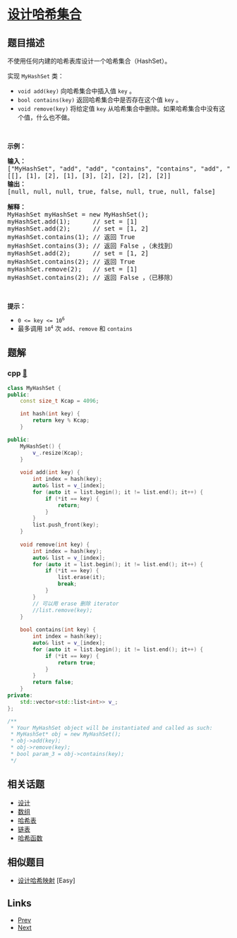 
# [设计哈希集合](https://leetcode-cn.com/problems/design-hashset)

## 题目描述

<p>不使用任何内建的哈希表库设计一个哈希集合（HashSet）。</p>

<p>实现 <code>MyHashSet</code> 类：</p>

<ul>
	<li><code>void add(key)</code> 向哈希集合中插入值 <code>key</code> 。</li>
	<li><code>bool contains(key)</code> 返回哈希集合中是否存在这个值 <code>key</code> 。</li>
	<li><code>void remove(key)</code> 将给定值 <code>key</code> 从哈希集合中删除。如果哈希集合中没有这个值，什么也不做。</li>
</ul>
&nbsp;

<p><strong>示例：</strong></p>

<pre>
<strong>输入：</strong>
["MyHashSet", "add", "add", "contains", "contains", "add", "contains", "remove", "contains"]
[[], [1], [2], [1], [3], [2], [2], [2], [2]]
<strong>输出：</strong>
[null, null, null, true, false, null, true, null, false]

<strong>解释：</strong>
MyHashSet myHashSet = new MyHashSet();
myHashSet.add(1);      // set = [1]
myHashSet.add(2);      // set = [1, 2]
myHashSet.contains(1); // 返回 True
myHashSet.contains(3); // 返回 False ，（未找到）
myHashSet.add(2);      // set = [1, 2]
myHashSet.contains(2); // 返回 True
myHashSet.remove(2);   // set = [1]
myHashSet.contains(2); // 返回 False ，（已移除）</pre>

<p>&nbsp;</p>

<p><strong>提示：</strong></p>

<ul>
	<li><code>0 &lt;= key &lt;= 10<sup>6</sup></code></li>
	<li>最多调用 <code>10<sup>4</sup></code> 次 <code>add</code>、<code>remove</code> 和 <code>contains</code></li>
</ul>


## 题解

### cpp [🔗](design-hashset.cpp) 
```cpp
class MyHashSet {
public:
    const size_t Kcap = 4096;

    int hash(int key) {
        return key % Kcap;
    }

public:
    MyHashSet() {
        v_.resize(Kcap);
    }
    
    void add(int key) {
        int index = hash(key);
        auto& list = v_[index];
        for (auto it = list.begin(); it != list.end(); it++) {
            if (*it == key) {
                return;
            }
        }
        list.push_front(key);
    }
    
    void remove(int key) {
        int index = hash(key);
        auto& list = v_[index];
        for (auto it = list.begin(); it != list.end(); it++) {
            if (*it == key) {
                list.erase(it);
                break;
            }
        }
        // 可以用 erase 删除 iterator
        //list.remove(key);
    }
    
    bool contains(int key) {
        int index = hash(key);
        auto& list = v_[index];
        for (auto it = list.begin(); it != list.end(); it++) {
            if (*it == key) {
                return true;
            }
        }
        return false;
    }
private:
    std::vector<std::list<int>> v_;
};

/**
 * Your MyHashSet object will be instantiated and called as such:
 * MyHashSet* obj = new MyHashSet();
 * obj->add(key);
 * obj->remove(key);
 * bool param_3 = obj->contains(key);
 */
```


## 相关话题

- [设计](https://leetcode-cn.com/tag/design) 
- [数组](https://leetcode-cn.com/tag/array) 
- [哈希表](https://leetcode-cn.com/tag/hash-table) 
- [链表](https://leetcode-cn.com/tag/linked-list) 
- [哈希函数](https://leetcode-cn.com/tag/hash-function) 


## 相似题目

- [设计哈希映射](../design-hashmap/README.md)  [Easy] 


## Links

- [Prev](../rotate-string/README.md) 
- [Next](../design-hashmap/README.md) 

